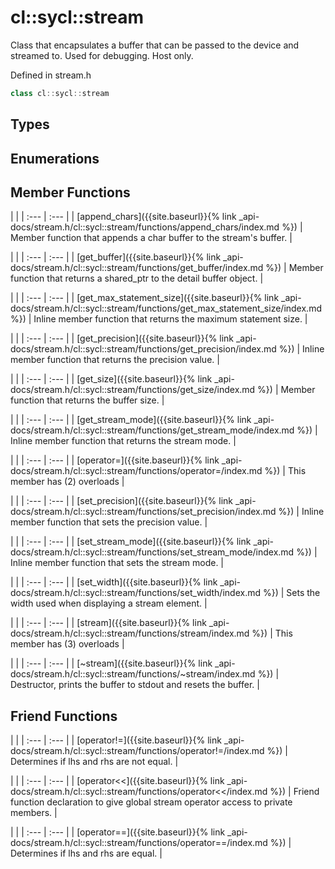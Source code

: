 ---
---
# cl::sycl::stream

Class that encapsulates a buffer that can be passed to the device and streamed to. Used for debugging. Host only. 

Defined in stream.h

```cpp
class cl::sycl::stream
```

## Types

## Enumerations

## Member Functions

   |   |
| :--- | :--- |
| [append_chars]({{site.baseurl}}{% link _api-docs/stream.h/cl::sycl::stream/functions/append_chars/index.md %}) | Member function that appends a char buffer to the stream's buffer.  |

   |   |
| :--- | :--- |
| [get_buffer]({{site.baseurl}}{% link _api-docs/stream.h/cl::sycl::stream/functions/get_buffer/index.md %}) | Member function that returns a shared_ptr to the detail buffer object.  |

   |   |
| :--- | :--- |
| [get_max_statement_size]({{site.baseurl}}{% link _api-docs/stream.h/cl::sycl::stream/functions/get_max_statement_size/index.md %}) | Inline member function that returns the maximum statement size.  |

   |   |
| :--- | :--- |
| [get_precision]({{site.baseurl}}{% link _api-docs/stream.h/cl::sycl::stream/functions/get_precision/index.md %}) | Inline member function that returns the precision value.  |

   |   |
| :--- | :--- |
| [get_size]({{site.baseurl}}{% link _api-docs/stream.h/cl::sycl::stream/functions/get_size/index.md %}) | Member function that returns the buffer size.  |

   |   |
| :--- | :--- |
| [get_stream_mode]({{site.baseurl}}{% link _api-docs/stream.h/cl::sycl::stream/functions/get_stream_mode/index.md %}) | Inline member function that returns the stream mode.  |

   |   |
| :--- | :--- |
| [operator=]({{site.baseurl}}{% link _api-docs/stream.h/cl::sycl::stream/functions/operator=/index.md %}) | This member has (2) overloads |

   |   |
| :--- | :--- |
| [set_precision]({{site.baseurl}}{% link _api-docs/stream.h/cl::sycl::stream/functions/set_precision/index.md %}) | Inline member function that sets the precision value.  |

   |   |
| :--- | :--- |
| [set_stream_mode]({{site.baseurl}}{% link _api-docs/stream.h/cl::sycl::stream/functions/set_stream_mode/index.md %}) | Inline member function that sets the stream mode.  |

   |   |
| :--- | :--- |
| [set_width]({{site.baseurl}}{% link _api-docs/stream.h/cl::sycl::stream/functions/set_width/index.md %}) | Sets the width used when displaying a stream element.  |

   |   |
| :--- | :--- |
| [stream]({{site.baseurl}}{% link _api-docs/stream.h/cl::sycl::stream/functions/stream/index.md %}) | This member has (3) overloads |

   |   |
| :--- | :--- |
| [~stream]({{site.baseurl}}{% link _api-docs/stream.h/cl::sycl::stream/functions/~stream/index.md %}) | Destructor, prints the buffer to stdout and resets the buffer.  |


## Friend Functions

   |   |
| :--- | :--- |
| [operator!=]({{site.baseurl}}{% link _api-docs/stream.h/cl::sycl::stream/functions/operator!=/index.md %}) | Determines if lhs and rhs are not equal.  |

   |   |
| :--- | :--- |
| [operator<<]({{site.baseurl}}{% link _api-docs/stream.h/cl::sycl::stream/functions/operator<</index.md %}) | Friend function declaration to give global stream operator access to private members.  |

   |   |
| :--- | :--- |
| [operator==]({{site.baseurl}}{% link _api-docs/stream.h/cl::sycl::stream/functions/operator==/index.md %}) | Determines if lhs and rhs are equal.  |

